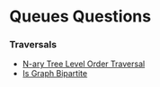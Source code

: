 # Queues Questions

### Traversals

* [N-ary Tree Level Order Traversal](../tree-problems/n-ary-tree-level-order-traversal.md)
* [Is Graph Bipartite](../graph-problems/is-graph-bipartite.md)

